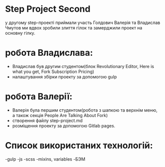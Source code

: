 # Step Project Second

у другому step-проекті приймали участь Голдович Валерія та Владислав Чмутов
ми вдвох зробили злиття гілок та замерджили проект на основну гілку.

# робота Владислава:
- Владислав був другим студентом(блок Revolutionary Editor, Here is what you get, Fork Subscription Pricing)
- налаштування збірки проекту за допомогою gulp


 # робота Валерії:
- Валерія була першим студентом(робота з шапкою та верхнім меню, а також секція People Are Talking About Fork)
- створення файлу step-project.md
- розміщення проекту за допомогою Gitlab pages.

# Список використаних технологій:
-gulp
-js
-scss
-mixins, variables
-БЭМ